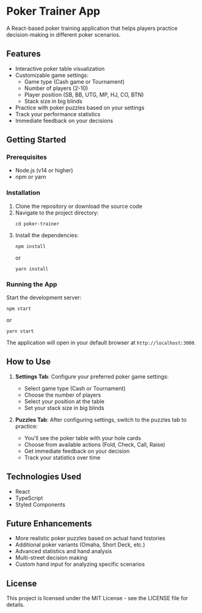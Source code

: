 # Poker Trainer App

A React-based poker training application that helps players practice decision-making in different poker scenarios.

## Features

- Interactive poker table visualization
- Customizable game settings:
  - Game type (Cash game or Tournament)
  - Number of players (2-10)
  - Player position (SB, BB, UTG, MP, HJ, CO, BTN)
  - Stack size in big blinds
- Practice with poker puzzles based on your settings
- Track your performance statistics
- Immediate feedback on your decisions

## Getting Started

### Prerequisites

- Node.js (v14 or higher)
- npm or yarn

### Installation

1. Clone the repository or download the source code
2. Navigate to the project directory:
   ```
   cd poker-trainer
   ```
3. Install the dependencies:
   ```
   npm install
   ```
   or
   ```
   yarn install
   ```

### Running the App

Start the development server:
```
npm start
```
or
```
yarn start
```

The application will open in your default browser at `http://localhost:3000`.

## How to Use

1. **Settings Tab**: Configure your preferred poker game settings:
   - Select game type (Cash or Tournament)
   - Choose the number of players
   - Select your position at the table
   - Set your stack size in big blinds

2. **Puzzles Tab**: After configuring settings, switch to the puzzles tab to practice:
   - You'll see the poker table with your hole cards
   - Choose from available actions (Fold, Check, Call, Raise)
   - Get immediate feedback on your decision
   - Track your statistics over time

## Technologies Used

- React
- TypeScript
- Styled Components

## Future Enhancements

- More realistic poker puzzles based on actual hand histories
- Additional poker variants (Omaha, Short Deck, etc.)
- Advanced statistics and hand analysis
- Multi-street decision making
- Custom hand input for analyzing specific scenarios

## License

This project is licensed under the MIT License - see the LICENSE file for details.
